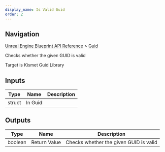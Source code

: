 ```yaml
---
display_name: Is Valid Guid
order: 2
---
```

## Navigation

[Unreal Engine Blueprint API Reference](https://dev.epicgames.com/documentation/en-us/unreal-engine/BlueprintAPI) > [Guid](https://dev.epicgames.com/documentation/en-us/unreal-engine/BlueprintAPI/Guid)

Checks whether the given GUID is valid

Target is Kismet Guid Library

## Inputs

| Type | Name | Description |
| --- | --- | --- |
| struct | In Guid |  |

## Outputs

| Type | Name | Description |
| --- | --- | --- |
| boolean | Return Value | Checks whether the given GUID is valid |
